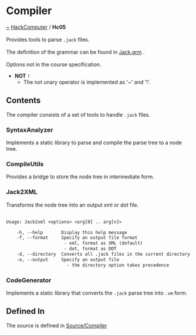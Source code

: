 <a id="compiler"></a>
<h1>Compiler</h1>
<a id="a01568"></a>
<a href="https://github.com/CharlesCarley/HackComputer#~">~</a>
<a href="index.md#index">HackComputer</a>
<span class="inline-text">/</span>
<span class="bold-text"><b>Hc05</b></span>
<br/>
<br/>
<span class="inline-text">Provides tools to parse </span>
<code class="typewriter">.jack</code>
<span class="inline-text"> files.</span>
<br/>
<br/>
<span class="inline-text">
The definition of the grammar can be found in </span>
<a href="../../Source/Compiler/Analyzer/Jack.grm#jack.grm">Jack.grm</a>
<span class="inline-text">.</span>
<br/>
<br/>
<span class="inline-text">
Options not in the course specification.</span>
<ul>
<li><span class="bold-text"><b>NOT</b></span>
<code class="typewriter">!</code>
<ul>
<li><span class="inline-text">The not unary operator is implemented as &apos;~&apos; and &apos;!&apos;.</span>
</li>
</ul>
</li>
</ul>
<a id="a01568_1hc05contents"></a>
<a id="contents"></a>
<h2>Contents</h2>
<span class="inline-text">The compiler consists of a set of tools to handle </span>
<code class="typewriter">.jack</code>
<span class="inline-text"> files.</span>
<a id="a01568_1hc05syntaxanalyzer"></a>
<a id="syntaxanalyzer"></a>
<h3>SyntaxAnalyzer</h3>
<span class="inline-text">Implements a static library to parse and compile the parse tree to a node tree.</span>
<a id="a01568_1hc05compileutils"></a>
<a id="compileutils"></a>
<h3>CompileUtils</h3>
<span class="inline-text">Provides a bridge to store the node tree in intermediate form.</span>
<a id="a01568_1hc05jack2xml"></a>
<a id="jack2xml"></a>
<h3>Jack2XML</h3>
<span class="inline-text">Transforms the node tree into an output xml or dot file.</span>
<br/>
<br/>

```txt
Usage: Jack2xml <options> <arg[0] .. arg[n]>

    -h, --help       Display this help message
    -f, --format     Specify an output file format
                      - xml, format as XML (default)
                      - dot, format as DOT
    -d, --directory  Converts all .jack files in the current directory to .xml
    -o, --output     Specify an output file
                       - the directory option takes precedence
```
<a id="a01568_1hc05codegenerator"></a>
<a id="codegenerator"></a>
<h3>CodeGenerator</h3>
<span class="inline-text">Implements a static library that converts the </span>
<code class="typewriter">.jack</code>
<span class="inline-text"> parse tree into </span>
<code class="typewriter">.vm</code>
<span class="inline-text"> form.</span>
<a id="a01568_1hc05defined"></a>
<a id="defined-in"></a>
<h2>Defined In</h2>
<span class="inline-text">The source is defined in </span>
<a href="../../Source/Compiler/#source-compiler">Source/Compiler</a>
</div>
</div>
</body>
</html>
